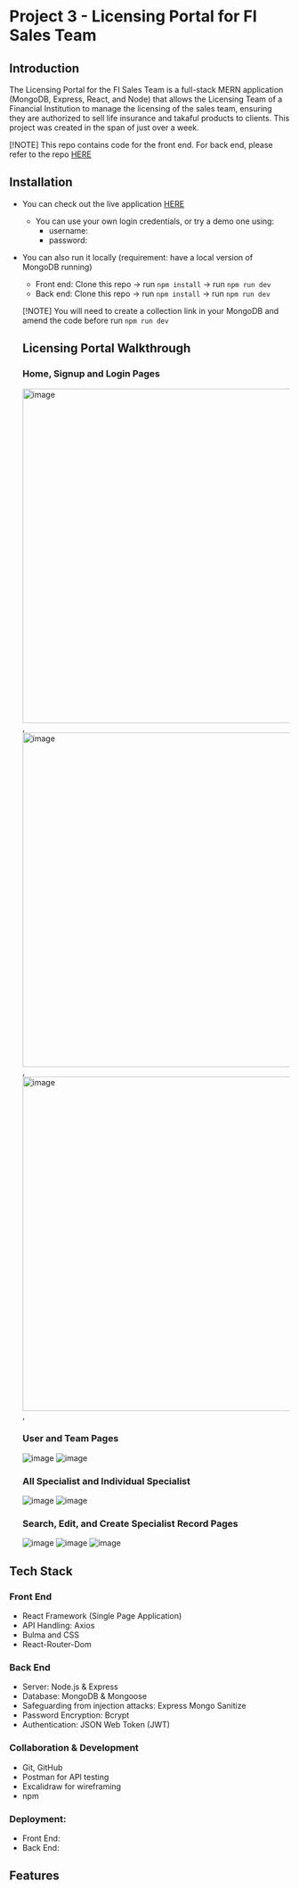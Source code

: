 # Project 3 - Licensing Portal for FI Sales Team

## Introduction

The Licensing Portal for the FI Sales Team is a full-stack MERN application (MongoDB, Express, React, and Node) that allows the Licensing Team of a Financial Institution to manage the licensing of the sales team, ensuring they are authorized to sell life insurance and takaful products to clients. This project was created in the span of just over a week.

[!NOTE] This repo contains code for the front end. For back end, please refer to the repo [HERE](https://github.com/normanKL/project-3-licensing-portal-BE)

## Installation

* You can check out the live application [HERE]()
  - You can use your own login credentials, or try a demo one using:
    - username:
    - password:

* You can also run it locally (requirement: have a local version of MongoDB running)
  - Front end: Clone this repo -> run `npm install` -> run `npm run dev`
  - Back end: Clone this repo -> run `npm install` -> run `npm run dev`

  [!NOTE] You will need to create a collection link in your MongoDB and amend the code before run `npm run dev`

  ## Licensing Portal Walkthrough 

  ### Home, Signup and Login Pages
  
  <img src="https://github.com/user-attachments/assets/7de17db3-2bdf-4794-8c34-95233364ac64" alt="image" width="600"/>,
  <img src="https://github.com/user-attachments/assets/9dfcab72-1d58-417b-a748-6d392692c57c" alt="image" width="600"/>,
  <img src="https://github.com/user-attachments/assets/b4c95387-21a6-43cc-b84c-dffa373ec7ee" alt="image" width="600"/>,

  ### User and Team Pages
  
  ![image](https://github.com/user-attachments/assets/902f9252-97f5-4b33-a244-2559d755cbc0)
  ![image](https://github.com/user-attachments/assets/4a60c9bf-e7a9-4492-9c07-8d7c223ff54f)


   ### All Specialist and Individual Specialist

  ![image](https://github.com/user-attachments/assets/5ac5f183-bc18-4fa6-89c0-624aed4ea8f1)
  ![image](https://github.com/user-attachments/assets/cab5e11f-9f6e-47ad-8440-ba8e09a2cd88)


  ### Search, Edit, and Create Specialist Record Pages

  ![image](https://github.com/user-attachments/assets/6e6cd003-3108-4136-b28d-43d8e5a4a18f)
  ![image](https://github.com/user-attachments/assets/d581190a-1342-445c-aeb8-908e983e8158)
  ![image](https://github.com/user-attachments/assets/d3074f55-7698-4586-b7fd-28c67d74c287)

 ## Tech Stack

  ### Front End
  * React Framework (Single Page Application)
  * API Handling: Axios
  * Bulma and CSS
  * React-Router-Dom
    
  ### Back End
  * Server: Node.js & Express
  * Database: MongoDB & Mongoose
  * Safeguarding from injection attacks: Express Mongo Sanitize
  * Password Encryption: Bcrypt
  * Authentication: JSON Web Token (JWT)
    
  ### Collaboration & Development
  * Git, GitHub
  * Postman for API testing
  * Excalidraw for wireframing
  * npm
    
  ### Deployment:
  * Front End: 
  * Back End:
    
## Features

  


